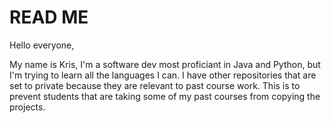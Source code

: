 # READ ME

Hello everyone,

My name is Kris, I'm a software dev most proficiant in Java and Python, but I'm trying to learn all the languages I can. I have other repositories that are set to private because they are relevant to past course work. This is to prevent students that are taking some of my past courses from copying the projects.
